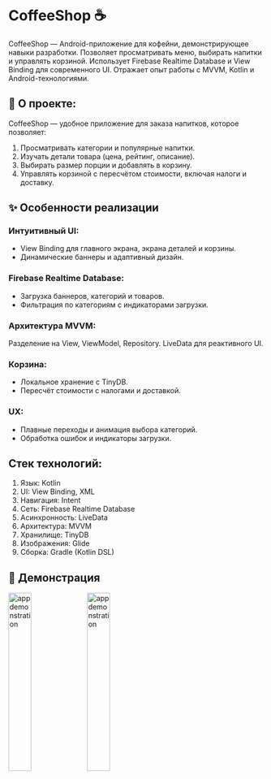 # CoffeeShop ☕
CoffeeShop — Android-приложение для кофейни, демонстрирующее навыки разработки. Позволяет просматривать меню, выбирать напитки и управлять корзиной. Использует Firebase Realtime Database и View Binding для современного UI. Отражает опыт работы с MVVM, Kotlin и Android-технологиями.

## 📖 О проекте:
CoffeeShop — удобное приложение для заказа напитков, которое позволяет:
1. Просматривать категории и популярные напитки.
2. Изучать детали товара (цена, рейтинг, описание).
3. Выбирать размер порции и добавлять в корзину.
4. Управлять корзиной с пересчётом стоимости, включая налоги и доставку.

## ✨ Особенности реализации
### Интуитивный UI:
-  View Binding для главного экрана, экрана деталей и корзины.
-  Динамические баннеры и адаптивный дизайн.

### Firebase Realtime Database:
-  Загрузка баннеров, категорий и товаров.
-  Фильтрация по категориям с индикаторами загрузки.

### Архитектура MVVM:
Разделение на View, ViewModel, Repository.
LiveData для реактивного UI.

### Корзина:
- Локальное хранение с TinyDB.
- Пересчёт стоимости с налогами и доставкой.

### UX:
- Плавные переходы и анимация выбора категорий.
- Обработка ошибок и индикаторы загрузки.

## Стек технологий:
1. Язык: Kotlin
2. UI: View Binding, XML
3. Навигация: Intent
4. Сеть: Firebase Realtime Database
5. Асинхронность: LiveData
6. Архитектура: MVVM
7. Хранилище: TinyDB
8. Изображения: Glide
9. Сборка: Gradle (Kotlin DSL)

## 📸 Демонстрация
<img src="/screenshots/Demo1.gif" width="30%" height="30%" alt="app demonstration"/> <img src="/screenshots/Demo2.gif" width="30%" height="30%" alt="app demonstration"/>  


